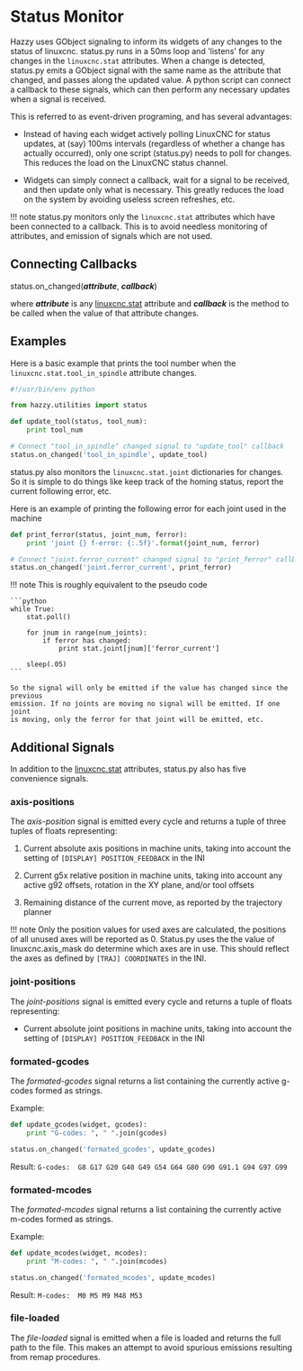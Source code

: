 # Status Monitor

Hazzy uses GObject signaling to inform its widgets of any changes to the status
of linuxcnc. status.py runs in a 50ms loop and 'listens' for any changes in the
`linuxcnc.stat` attributes. When a change is detected, status.py emits a GObject
signal with the same name as the attribute that changed, and passes along
the updated value. A python script can connect a callback to these signals, which
can then perform any necessary updates when a signal is received.

This is referred to as event-driven programing, and has several advantages:

* Instead of having each widget actively polling LinuxCNC for status updates, at
  (say) 100ms intervals (regardless of whether a change has actually occurred),
  only one script (status.py) needs to poll for changes. This reduces the load on 
  the LinuxCNC status channel.

* Widgets can simply connect a callback, wait for a signal to be received,
  and then update only what is necessary. This greatly reduces the load on the
  system by avoiding useless screen refreshes, etc.


!!! note
    status.py monitors only the `linuxcnc.stat` attributes which have been
    connected to a callback. This is to avoid needless monitoring of attributes,
    and emission of signals which are not used.


## Connecting Callbacks

status.on_changed(_**attribute**_, _**callback**_)

where _**attribute**_ is any [linuxcnc.stat](http://linuxcnc.org/docs/devel/html/config/python-interface.html#_linuxcnc_stat_attributes) attribute and _**callback**_ is the method to be called when the value of that attribute changes.

## Examples

Here is a basic example that prints the tool number when the
`linuxcnc.stat.tool_in_spindle` attribute changes.

```python
#!/usr/bin/env python

from hazzy.utilities import status

def update_tool(status, tool_num):
    print tool_num

# Connect "tool_in_spindle" changed signal to "update_tool" callback
status.on_changed('tool_in_spindle', update_tool)
```

status.py also monitors the `linuxcnc.stat.joint` dictionaries for changes. So 
it is simple to do things like keep track of the homing status, report the current
following error, etc.

Here is an example of printing the following error for each joint used in the machine

```python
def print_ferror(status, joint_num, ferror):
    print 'joint {} f-error: {:.5f}'.format(joint_num, ferror)

# Connect "joint.ferror_current" changed signal to "print_ferror" callback
status.on_changed('joint.ferror_current', print_ferror)
```

!!! note
    This is roughly equivalent to the pseudo code

    ```python
    while True:
        stat.poll()

        for jnum in range(num_joints):
            if ferror has changed:
                print stat.joint[jnum]['ferror_current']

        sleep(.05)
    ```

    So the signal will only be emitted if the value has changed since the previous 
    emission. If no joints are moving no signal will be emitted. If one joint
    is moving, only the ferror for that joint will be emitted, etc.


## Additional Signals

In addition to the [linuxcnc.stat](http://linuxcnc.org/docs/devel/html/config/python-interface.html#_linuxcnc_stat_attributes)
attributes, status.py also has five convenience signals.


### axis-positions

The _axis-position_ signal is emitted every cycle and returns a tuple of 
three tuples of floats representing:

1. Current absolute axis positions in machine units, taking into account the 
  setting of `[DISPLAY] POSITION_FEEDBACK` in the INI

2. Current g5x relative position in machine units, taking into account any
  active g92 offsets, rotation in the XY plane, and/or tool offsets

3. Remaining distance of the current move, as reported by the trajectory planner

!!! note
    Only the position values for used axes are calculated, the positions of all
    unused axes will be reported as 0. Status.py uses the the value of
    linuxcnc.axis_mask do determine which axes are in use. This should reflect
    the axes as defined by `[TRAJ] COORDINATES` in the INI.


### joint-positions

The _joint-positions_ signal is emitted every cycle and returns a tuple of
floats representing:

* Current absolute joint positions in machine units, taking into account the
  setting of `[DISPLAY] POSITION_FEEDBACK` in the INI


### formated-gcodes

The _formated-gcodes_ signal returns a list containing the currently active
g-codes formed as strings.

Example:

```python
def update_gcodes(widget, gcodes):
    print "G-codes: ", " ".join(gcodes)

status.on_changed('formated_gcodes', update_gcodes)
```

Result: ```G-codes:  G8 G17 G20 G40 G49 G54 G64 G80 G90 G91.1 G94 G97 G99```


### formated-mcodes

The _formated-mcodes_ signal returns a list containing the currently active
m-codes formed as strings.

Example:

```python
def update_mcodes(widget, mcodes):
    print "M-codes: ", " ".join(mcodes)

status.on_changed('formated_mcodes', update_mcodes)
```

Result: ```M-codes:  M0 M5 M9 M48 M53```


### file-loaded

The _file-loaded_ signal is emitted when a file is loaded and returns the full
path to the file. This makes an attempt to avoid spurious emissions resulting
from remap procedures.
